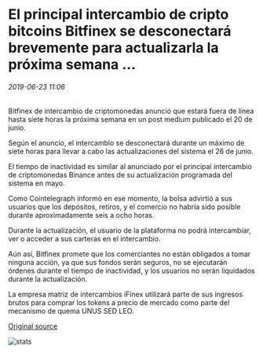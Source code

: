 # El principal intercambio de cripto bitcoins Bitfinex se desconectará brevemente para actualizarla la próxima semana ...

###### 2019-06-23 11:06

Bitfinex de intercambio de criptomonedas anunció que estará fuera de línea hasta siete horas la próxima semana en un post medium publicado el 20 de junio.

Según el anuncio, el intercambio se desconectará durante un máximo de siete horas para llevar a cabo las actualizaciones del sistema el 26 de junio.

El tiempo de inactividad es similar al anunciado por el principal intercambio de criptomonedas Binance antes de su actualización programada del sistema en mayo.

Como Cointelegraph informó en ese momento, la bolsa advirtió a sus usuarios que los depósitos, retiros, y el comercio no habría sido posible durante aproximadamente seis a ocho horas.

Durante la actualización, el usuario de la plataforma no podrá intercambiar, ver o acceder a sus carteras en el intercambio.

Aún así, Bitfinex promete que los comerciantes no están obligados a tomar ninguna acción, ya que sus fondos serán seguros, no se ejecutarán órdenes durante el tiempo de inactividad, y los usuarios no serán liquidados durante la actualización.

La empresa matriz de intercambios iFinex utilizará parte de sus ingresos brutos para comprar los tokens a precio de mercado como parte del mecanismo de quema UNUS SED LEO.

[Original source](https://cointelegraph.com/news/major-crypto-exchange-bitfinex-to-briefly-go-offline-for-upgrade-next-week)

![stats](https://c.statcounter.com/11760860/0/a89fa40b/1/ "stats")